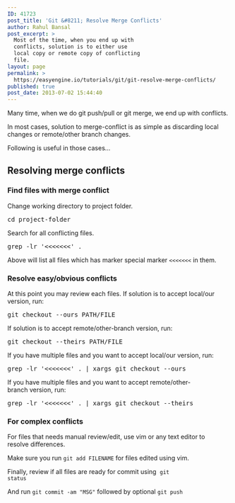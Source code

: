 ```yaml
---
ID: 41723
post_title: 'Git &#8211; Resolve Merge Conflicts'
author: Rahul Bansal
post_excerpt: >
  Most of the time, when you end up with
  conflicts, solution is to either use
  local copy or remote copy of conflicting
  file.
layout: page
permalink: >
  https://easyengine.io/tutorials/git/git-resolve-merge-conflicts/
published: true
post_date: 2013-07-02 15:44:40
---
```

Many time, when we do git push/pull or git merge, we end up with conflicts.

In most cases, solution to merge-conflict is as simple as discarding local changes or remote/other branch changes.

Following is useful in those cases...
<h2>Resolving merge conflicts</h2>
<h3>Find files with merge conflict</h3>
Change working directory to project folder.
<pre class="no-highlight">cd project-folder</pre>
Search for all conflicting files.
<pre class="no-highlight">grep -lr '&lt;&lt;&lt;&lt;&lt;&lt;&lt;' .</pre>
Above will list all files which has marker special marker <code>&lt;&lt;&lt;&lt;&lt;&lt;&lt;</code> in them.
<h3>Resolve easy/obvious conflicts</h3>
At this point you may review each files. If solution is to accept local/our version, run:
<pre class="no-highlight">git checkout --ours PATH/FILE</pre>
If solution is to accept remote/other-branch version, run:
<pre>git checkout --theirs PATH/FILE</pre>
If you have multiple files and you want to accept local/our version, run:
<pre class="no-highlight">grep -lr '&lt;&lt;&lt;&lt;&lt;&lt;&lt;' . | xargs git checkout --ours</pre>
If you have multiple files and you want to accept remote/other-branch version, run:
<pre>grep -lr '&lt;&lt;&lt;&lt;&lt;&lt;&lt;' . | xargs git checkout --theirs</pre>
<h3>For complex conflicts</h3>
For files that needs manual review/edit, use vim or any text editor to resolve differences.

Make sure you run <code>git add FILENAME</code> for files edited using vim.

Finally, review if all files are ready for commit using  <code>git status</code>

And run <code>git commit -am "MSG"</code> followed by optional <code>git push</code>